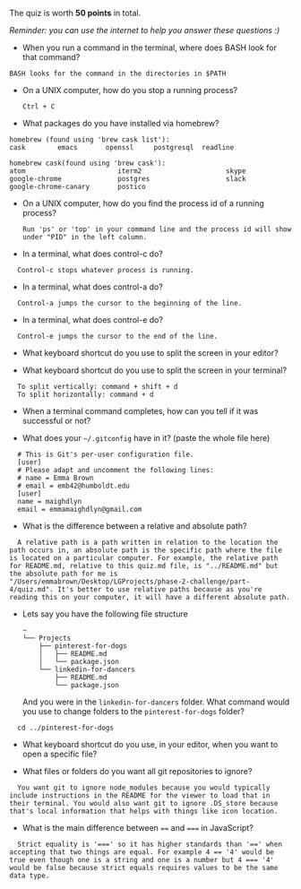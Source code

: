 The quiz is worth __50 points__ in total.

_Reminder: you can use the internet to help you answer these questions :)_

- When you run a command in the terminal, where does BASH look for that command?

```
BASH looks for the command in the directories in $PATH
```

- On a UNIX computer, how do you stop a running process?

  ```
  Ctrl + C
  ```

- What packages do you have installed via homebrew?

```
homebrew (found using 'brew cask list'):
cask		emacs		openssl		postgresql	readline

homebrew cask(found using 'brew cask'):
atom                       iterm2                     skype
google-chrome              postgres                   slack
google-chrome-canary       postico

```

- On a UNIX computer, how do you find the process id of a running process?

  ```
  Run 'ps' or 'top' in your command line and the process id will show under "PID" in the left column.
  ```
<!-- Read more about this later. -->

- In a terminal, what does control-c do?

```
  Control-c stops whatever process is running.
```

- In a terminal, what does control-a do?

```
  Control-a jumps the cursor to the beginning of the line.
```

- In a terminal, what does control-e do?

```
  Control-e jumps the cursor to the end of the line.
```

- What keyboard shortcut do you use to split the screen in your editor?
<!-- The internet's suggestion of command + k + arrow doesn't work... needs further digging -->

- What keyboard shortcut do you use to split the screen in your terminal?

```
  To split vertically: command + shift + d
  To split horizontally: command + d
```

- When a terminal command completes, how can you tell if it was successful or not?
<!-- Still need to answer!!! -->

- What does your `~/.gitconfig` have in it? (paste the whole file here)

```
  # This is Git's per-user configuration file.
  [user]
  # Please adapt and uncomment the following lines:
  #	name = Emma Brown
  #	email = emb42@humboldt.edu
  [user]
  name = maighdlyn
  email = emmamaighdlyn@gmail.com
```

- What is the difference between a relative and absolute path?

```
  A relative path is a path written in relation to the location the path occurs in, an absolute path is the specific path where the file is located on a particular computer. For example, the relative path for README.md, relative to this quiz.md file, is "../README.md" but the absolute path for me is "/Users/emmabrown/Desktop/LGProjects/phase-2-challenge/part-4/quiz.md". It's better to use relative paths because as you're reading this on your computer, it will have a different absolute path.
```

- Lets say you have the following file structure

  ```
  ~
  └── Projects
      ├── pinterest-for-dogs
      │   ├── README.md
      │   └── package.json
      └── linkedin-for-dancers
          ├── README.md
          └── package.json
  ```

  And you were in the `linkedin-for-dancers` folder. What command would you use to change folders to the `pinterest-for-dogs` folder?

```
  cd ../pinterest-for-dogs
```

- What keyboard shortcut do you use, in your editor, when you want to open a specific file?
<!-- Still need to answer!!! -->

- What files or folders do you want all git repositories to ignore?

```
  You want git to ignore node_modules because you would typically include instructions in the README for the viewer to load that in their terminal. You would also want git to ignore .DS_store because that's local information that helps with things like icon location.
```

- What is the main difference between `==` and `===` in JavaScript?

```
  Strict equality is '===' so it has higher standards than '==' when accepting that two things are equal. For example 4 == '4' would be true even though one is a string and one is a number but 4 === '4' would be false because strict equals requires values to be the same data type.
```

